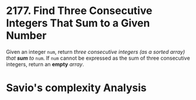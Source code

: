 # 2177. Find Three Consecutive Integers That Sum to a Given Number

Given an integer `num`, return _three consecutive integers (as a sorted array) that **sum** to_ `num`. If `num` cannot be expressed as the sum of three consecutive integers, return an **empty** _array_.

# Savio's complexity Analysis
